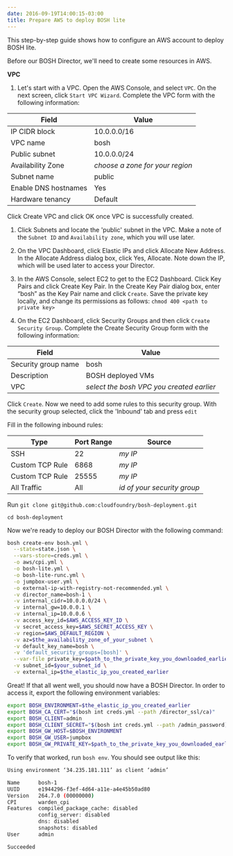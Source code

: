 ```yaml
---
date: 2016-09-19T14:00:15-03:00
title: Prepare AWS to deploy BOSH lite
---
```


This step-by-step guide shows how to configure an AWS account to deploy BOSH lite.

Before our BOSH Director, we'll need to create some resources in AWS.

**VPC**

1. Let's start with a VPC. Open the AWS Console, and select `VPC`. On the next screen, click `Start VPC Wizard`. Complete the VPC form with the following information:

| Field                | Value                           |
|----------------------|---------------------------------|
| IP CIDR block        | 10.0.0.0/16                     |
| VPC name             | bosh                            |
| Public subnet        | 10.0.0.0/24                     |
| Availability Zone    | *choose a zone for your region* |
| Subnet name          | public                          |
| Enable DNS hostnames | Yes                             |
| Hardware tenancy     | Default                         |

Click Create VPC and click OK once VPC is successfully created.

1. Click Subnets and locate the 'public' subnet in the VPC. Make a note of the `Subnet ID` and `Availability zone`, which you will use later.

1. On the VPC Dashboard, click Elastic IPs and click Allocate New Address.
In the Allocate Address dialog box, click Yes, Allocate.
Note down the IP, which will be used later to access your Director.

1. In the AWS Console, select EC2 to get to the EC2 Dashboard.
Click Key Pairs and click Create Key Pair. In the Create Key Pair dialog box, enter “bosh” as the Key Pair name and click `Create`. Save the private key locally, and change its permissions as follows:
`chmod 400 <path to private key>`

1. On the EC2 Dashboard, click Security Groups and then click `Create Security Group`. Complete the Create Security Group form with the following information:

| Field               | Value                                     |
|---------------------|-------------------------------------------|
| Security group name | bosh                                      |
| Description         | BOSH deployed VMs                         |
| VPC                 | *select the bosh VPC you created earlier* |

Click `Create`. Now we need to add some rules to this security group. With the security group selected, click the 'Inbound' tab and press `edit`

Fill in the following inbound rules:

| Type            | Port Range | Source                      |
|-----------------|------------|-----------------------------|
| SSH             | 22         | *my IP*                     |
| Custom TCP Rule | 6868       | *my IP*                     |
| Custom TCP Rule | 25555      | *my IP*                     |
| All Traffic     | All        | *id of your security group* |

Run `git clone git@github.com:cloudfoundry/bosh-deployment.git`

`cd bosh-deployment`

Now we're ready to deploy our BOSH Director with the following command:

```sh
bosh create-env bosh.yml \
  --state=state.json \
  --vars-store=creds.yml \
  -o aws/cpi.yml \
  -o bosh-lite.yml \
  -o bosh-lite-runc.yml \
  -o jumpbox-user.yml \
  -o external-ip-with-registry-not-recommended.yml \
  -v director_name=bosh-1 \
  -v internal_cidr=10.0.0.0/24 \
  -v internal_gw=10.0.0.1 \
  -v internal_ip=10.0.0.6 \
  -v access_key_id=$AWS_ACCESS_KEY_ID \
  -v secret_access_key=$AWS_SECRET_ACCESS_KEY \
  -v region=$AWS_DEFAULT_REGION \
  -v az=$the_availability_zone_of_your_subnet \
  -v default_key_name=bosh \
  -v 'default_security_groups=[bosh]' \
  --var-file private_key=$path_to_the_private_key_you_downloaded_earlier \
  -v subnet_id=$your_subnet_id \
  -v external_ip=$the_elastic_ip_you_created_earlier
  ```

Great! If that all went well, you should now have a BOSH Director. In order to access it, export the following environment variables:

```sh
export BOSH_ENVIRONMENT=$the_elastic_ip_you_created_earlier
export BOSH_CA_CERT="$(bosh int creds.yml --path /director_ssl/ca)"
export BOSH_CLIENT=admin
export BOSH_CLIENT_SECRET="$(bosh int creds.yml --path /admin_password)"
export BOSH_GW_HOST=$BOSH_ENVIRONMENT
export BOSH_GW_USER=jumpbox
export BOSH_GW_PRIVATE_KEY=$path_to_the_private_key_you_downloaded_earlier
```

To verify that worked, run `bosh env`. You should see output like this:

```sh
Using environment ‘34.235.181.111’ as client ‘admin’

Name      bosh-1
UUID      e1944296-f3ef-4d64-a11e-a4e45b50ad80
Version   264.7.0 (00000000)
CPI       warden_cpi
Features  compiled_package_cache: disabled
          config_server: disabled
          dns: disabled
          snapshots: disabled
User      admin

Succeeded
```
